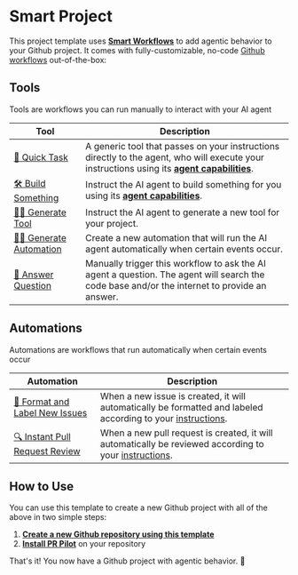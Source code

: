 # Smart Project

This project template uses **[Smart Workflows]([https://github.com/PR-Pilot-AI/smart-actions](https://github.com/PR-Pilot-AI/smart-workflows/tree/main))** to add agentic behavior to your Github project.
It comes with fully-customizable, no-code [Github workflows](https://docs.github.com/en/actions/using-workflows) out-of-the-box:

## Tools

Tools are workflows you can run manually to interact with your AI agent

| Tool | Description |
|------|-------------|
| [🚀 Quick Task](https://github.com/PR-Pilot-AI/smart-project-template/actions/workflows/quick_task.yaml) | A generic tool that passes on your instructions directly to the agent, who will execute your instructions using its **[agent capabilities](https://docs.pr-pilot.ai/capabilities.html)**. |
| [🛠️ Build Something](https://github.com/PR-Pilot-AI/smart-project-template/actions/workflows/build_something.yaml) | Instruct the AI agent to build something for you using its **[agent capabilities](https://docs.pr-pilot.ai/capabilities.html)**. |
| [🧙‍♂️ Generate Tool](https://github.com/PR-Pilot-AI/smart-project-template/actions/workflows/generate_tool.yaml) | Instruct the AI agent to generate a new tool for your project. |
| [🧙‍♂️ Generate Automation](https://github.com/PR-Pilot-AI/smart-project-template/actions/workflows/generate_automation.yaml) | Create a new automation that will run the AI agent automatically when certain events occur. |
| [🤖 Answer Question](https://github.com/PR-Pilot-AI/smart-project-template/actions/workflows/answer_question.yaml) | Manually trigger this workflow to ask the AI agent a question. The agent will search the code base and/or the internet to provide an answer. |

## Automations
Automations are workflows that run automatically when certain events occur

| Automation                                                                                                                                  | Description |
|---------------------------------------------------------------------------------------------------------------------------------------------|-------------|
| [📝 Format and Label New Issues](https://github.com/PR-Pilot-AI/smart-project-template/actions/workflows/issue_formatter.yaml)              | When a new issue is created, it will automatically be formatted and labeled according to your [instructions](.bot_instructions/issue_formatting.md). |
| [🔍 Instant Pull Request Review](https://github.com/PR-Pilot-AI/smart-project-template/actions/workflows/auto_review_new_pull_request.yaml) | When a new pull request is created, it will automatically be reviewed according to your [instructions](.bot_instructions/pr_reviews.md). |


## How to Use
You can use this template to create a new Github project with all of the above in two simple steps:

1. **[Create a new Github repository using this template](https://github.com/new?template_name=smart-project-template&template_owner=PR-Pilot-AI)**
2. **[Install PR Pilot](https://github.com/apps/pr-pilot-ai/installations/new)** on your repository

That's it! You now have a Github project with agentic behavior. 🚀
